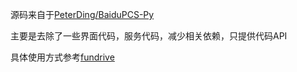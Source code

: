 
源码来自于[PeterDing/BaiduPCS-Py](https://github.com/PeterDing/BaiduPCS-Py)

主要是去除了一些界面代码，服务代码，减少相关依赖，只提供代码API

具体使用方式参考[fundrive](https://github.com/farfarfun/fundrive/tree/master/src/fundrive/drives/baidu)